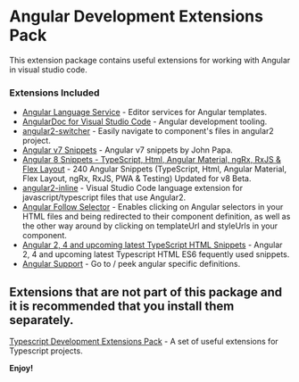 # Angular Development Extensions Pack

This extension package contains useful extensions for working with Angular in visual studio code.

### Extensions Included

- [Angular Language Service](https://marketplace.visualstudio.com/items?itemName=Angular.ng-template) - Editor services for Angular templates.
- [AngularDoc for Visual Studio Code](https://marketplace.visualstudio.com/items?itemName=AngularDoc.angulardoc-vscode) - Angular development tooling.
- [angular2-switcher](https://marketplace.visualstudio.com/items?itemName=infinity1207.angular2-switcher) - Easily navigate to component's files in angular2 project.
- [Angular v7 Snippets](https://marketplace.visualstudio.com/items?itemName=johnpapa.Angular2) - Angular v7 snippets by John Papa.
- [Angular 8 Snippets - TypeScript, Html, Angular Material, ngRx, RxJS & Flex Layout](https://marketplace.visualstudio.com/items?itemName=Mikael.Angular-BeastCode) - 240 Angular Snippets (TypeScript, Html, Angular Material, Flex Layout, ngRx, RxJS, PWA & Testing) Updated for v8 Beta.
- [angular2-inline](https://marketplace.visualstudio.com/items?itemName=natewallace.angular2-inline) - Visual Studio Code language extension for javascript/typescript files that use Angular2.
- [Angular Follow Selector](https://marketplace.visualstudio.com/items?itemName=sanderledegen.angular-follow-selector) - Enables clicking on Angular selectors in your HTML files and being redirected to their component definition, as well as the other way around by clicking on templateUrl and styleUrls in your component.
- [Angular 2, 4 and upcoming latest TypeScript HTML Snippets](https://marketplace.visualstudio.com/items?itemName=UVBrain.Angular2) - Angular 2, 4 and upcoming latest Typescript HTML ES6 fequently used snippets.
- [Angular Support](https://marketplace.visualstudio.com/items?itemName=vismalietuva.vscode-angular-support) - Go to / peek angular specific definitions.

## Extensions that are not part of this package and it is recommended that you install them separately.

[Typescript Development Extensions Pack](https://marketplace.visualstudio.com/items?itemName=ricardo-emerson.typescript-development-extensions-pack) - A set of useful extensions for Typescript projects.

**Enjoy!**
